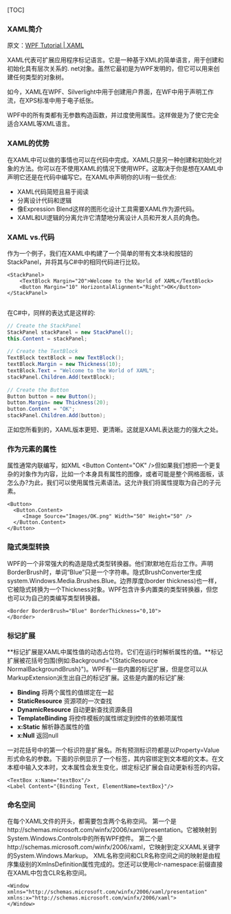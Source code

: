 [TOC]

### XAML简介

原文：[WPF Tutorial | XAML](https://www.wpftutorial.net/XAML.html)

XAML代表可扩展应用程序标记语言。它是一种基于XML的简单语言，用于创建和初始化具有层次关系的. net对象。虽然它最初是为WPF发明的，但它可以用来创建任何类型的对象树。

如今，XAML在WPF、Silverlight中用于创建用户界面，在WF中用于声明工作流，在XPS标准中用于电子纸张。

WPF中的所有类都有无参数构造函数，并过度使用属性。这样做是为了使它完全适合XAML等XML语言。

### XAML的优势

在XAML中可以做的事情也可以在代码中完成。XAML只是另一种创建和初始化对象的方法。你可以在不使用XAML的情况下使用WPF。这取决于你是想在XAML中声明它还是在代码中编写它。在XAML中声明你的UI有一些优点:

- XAML代码简短且易于阅读
- 分离设计代码和逻辑
- 像Expression Blend这样的图形化设计工具需要XAML作为源代码。
- XAML和UI逻辑的分离允许它清楚地分离设计人员和开发人员的角色。

### XAML vs.代码

作为一个例子，我们在XAML中构建了一个简单的带有文本块和按钮的StackPanel，并将其与C#中的相同代码进行比较。

```xaml
<StackPanel>
    <TextBlock Margin="20">Welcome to the World of XAML</TextBlock>
    <Button Margin="10" HorizontalAlignment="Right">OK</Button>
</StackPanel>
 
```

在C#中，同样的表达式是这样的:

```c#
// Create the StackPanel
StackPanel stackPanel = new StackPanel();
this.Content = stackPanel;
 
// Create the TextBlock
TextBlock textBlock = new TextBlock();
textBlock.Margin = new Thickness(10);
textBlock.Text = "Welcome to the World of XAML";
stackPanel.Children.Add(textBlock);
 
// Create the Button
Button button = new Button();
button.Margin= new Thickness(20);
button.Content = "OK";
stackPanel.Children.Add(button);
```

正如您所看到的，XAML版本更短、更清晰。这就是XAML表达能力的强大之处。

### 作为元素的属性

属性通常内联编写，如XML &lt;Button Content="OK" /&gt;但如果我们想把一个更复杂的对象作为内容，比如一个本身具有属性的图像，或者可能是整个网格面板，该怎么办?为此，我们可以使用属性元素语法。这允许我们将属性提取为自己的子元素。

```xaml
<Button>
  <Button.Content>
     <Image Source="Images/OK.png" Width="50" Height="50" />
  </Button.Content>
</Button>
```

### 隐式类型转换

WPF的一个非常强大的构造是隐式类型转换器。他们默默地在后台工作。声明BorderBrush时，单词“Blue”只是一个字符串。隐式BrushConverter生成system.Windows.Media.Brushes.Blue。边界厚度(border thickness)也一样，它被隐式转换为一个Thickness对象。WPF包含许多内置类的类型转换器，但您也可以为自己的类编写类型转换器。

```xaml
<Border BorderBrush="Blue" BorderThickness="0,10">
</Border>
```



### 标记扩展

**标记扩展是XAML中属性值的动态占位符。它们在运行时解析属性的值。**标记扩展被花括号包围(例如:Background="{StaticResource NormalBackgroundBrush}")。WPF有一些内置的标记扩展，但是您可以从MarkupExtension派生出自己的标记扩展。这些是内置的标记扩展:

- **Binding**
  将两个属性的值绑定在一起
- **StaticResource**
  资源项的一次查找
- **DynamicResource**
  自动更新查找资源条目
- **TemplateBinding**
  将控件模板的属性绑定到控件的依赖项属性
- **x:Static**
  解析静态属性的值
- **x:Null**
  返回null

一对花括号中的第一个标识符是扩展名。所有预测标识符都是以Property=Value形式命名的参数。下面的示例显示了一个标签，其内容绑定到文本框的文本。在文本框中输入文本时，文本属性会发生变化，绑定标记扩展会自动更新标签的内容。

```xaml
<TextBox x:Name="textBox"/>
<Label Content="{Binding Text, ElementName=textBox}"/>
```

### 命名空间

在每个XAML文件的开头，都需要包含两个名称空间。
第一个是http://schemas.microsoft.com/winfx/2006/xaml/presentation。它被映射到System.Windows.Controls中的所有WPF控件。
第二个是http://schemas.microsoft.com/winfx/2006/xaml，它映射到定义XAML关键字的System.Windows.Markup。
XML名称空间和CLR名称空间之间的映射是由程序集级别的XmlnsDefinition属性完成的。您还可以使用clr-namespace:前缀直接在XAML中包含CLR名称空间。

```xaml
<Window xmlns="http://schemas.microsoft.com/winfx/2006/xaml/presentation"
xmlns:x="http://schemas.microsoft.com/winfx/2006/xaml">
</Window>
```





















